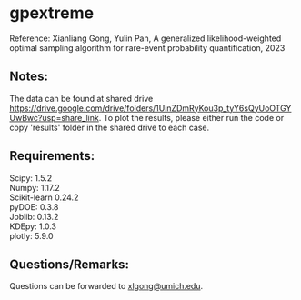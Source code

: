 # gpextreme

Reference: Xianliang Gong, Yulin Pan, A generalized likelihood-weighted optimal sampling algorithm for rare-event probability quantification, 2023


## Notes:

The data can be found at shared drive https://drive.google.com/drive/folders/1UinZDmRyKou3p_tyY6sQyUoOTGYUwBwc?usp=share_link. To plot the results, please either run the code or copy 'results' folder in the shared drive to each case. 

## Requirements:

Scipy: 1.5.2\
Numpy: 1.17.2\
Scikit-learn 0.24.2\
pyDOE: 0.3.8\
Joblib: 0.13.2\
KDEpy: 1.0.3\
plotly: 5.9.0


## Questions/Remarks:
Questions can be forwarded to xlgong@umich.edu.
